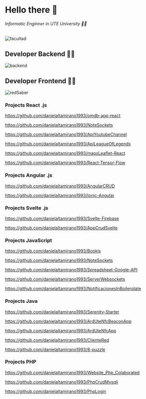 # Hello there 👋

###### Informatic Enginner in UTE University 👨‍🎓

![facultad](https://user-images.githubusercontent.com/64813513/167026268-16c60b86-b014-4dd8-b900-6090699abd26.png)

## Developer Backend 👨‍💻

![backend](https://user-images.githubusercontent.com/64813513/167021686-b09b7051-45ef-4d2a-9863-db926ed3cf03.gif)

## Developer Frontend 👨‍💻

![redSaber](https://user-images.githubusercontent.com/64813513/166987258-b4c6acc4-9944-490b-887b-79cca971513c.gif)

### Projects React .js

https://github.com/danielaltamirano1993/omdb-app-react

https://github.com/danielaltamirano1993/NoteSockets

https://github.com/danielaltamirano1993/ApiYoutubeChannel

https://github.com/danielaltamirano1993/ApiLeagueOfLegends

https://github.com/danielaltamirano1993/mapsLeaflet-React

https://github.com/danielaltamirano1993/React-Tensor-Flow

### Projects Angular .js

https://github.com/danielaltamirano1993/AngularCRUD

https://github.com/danielaltamirano1993/Ionic-Angular

### Projects Svelte .js

https://github.com/danielaltamirano1993/Svelte-Firebase

https://github.com/danielaltamirano1993/AppCrudSvelte

### Projects JavaScript

https://github.com/danielaltamirano1993/Bookjs

https://github.com/danielaltamirano1993/NoteSockets

https://github.com/danielaltamirano1993/Spreadsheet-Google-API

https://github.com/danielaltamirano1993/ServerWebsockets

https://github.com/danielaltamirano1993/NotificacionesInBoilerplate

### Projects Java

https://github.com/danielaltamirano1993/Serenity-Starter

https://github.com/danielaltamirano1993/ArdUteNfcBeaconApp

https://github.com/danielaltamirano1993/ArdUteNfcApp

https://github.com/danielaltamirano1993/ClienteRed

https://github.com/danielaltamirano1993/8-puzzle

### Projects PHP

https://github.com/danielaltamirano1993/Website_Php_Colaborated

https://github.com/danielaltamirano1993/PhpCrudMysqli

https://github.com/danielaltamirano1993/PhpLogin

<!--
**danielaltamirano1993/danielaltamirano1993** is a ✨ _special_ ✨ repository because its `README.md` (this file) appears on your GitHub profile.

Here are some ideas to get you started:

- 🔭 I’m currently working on ...
- 🌱 I’m currently learning ...
- 👯 I’m looking to collaborate on ...
- 🤔 I’m looking for help with ...
- 💬 Ask me about ...
- 📫 How to reach me: ...
- 😄 Pronouns: ...
- ⚡ Fun fact: ...
-->
